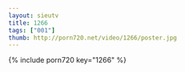 ```yaml
--- 
layout: sieutv
title: 1266
tags: ["001"]
thumb: http://porn720.net/video/1266/poster.jpg
---
```

{% include porn720 key="1266" %} 
